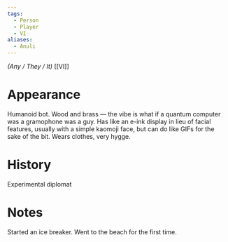 ```yaml
---
tags:
  - Person
  - Player
  - VI
aliases:
  - Anuli
---
```

*(Any / They / It)*  [[VI]]
# Appearance

Humanoid bot. Wood and brass — the vibe is what if a quantum computer was a gramophone was a guy. 
Has like an e-ink display in lieu of facial features, usually with a simple kaomoji face, but can do like GIFs for the sake of the bit. Wears clothes, very hygge.

# History

Experimental diplomat

# Notes

Started an ice breaker.
Went to the beach for the first time. 